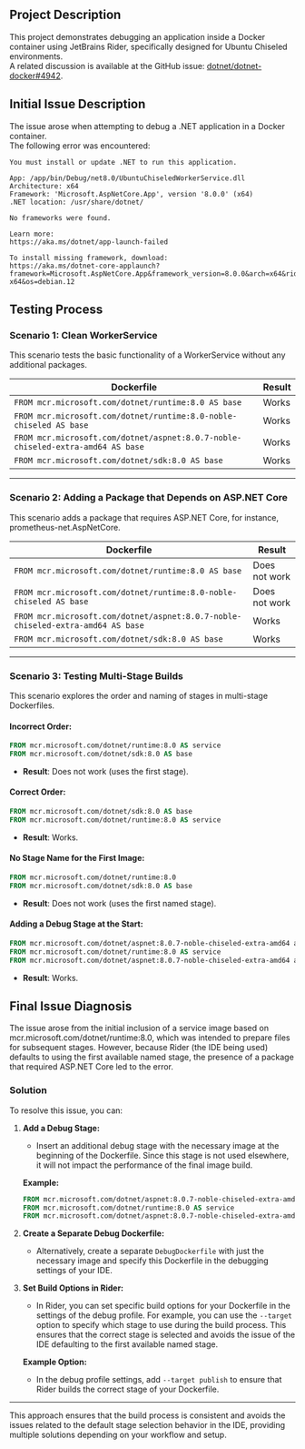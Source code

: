 ## Project Description
This project demonstrates debugging an application inside a Docker container using JetBrains Rider, specifically designed for Ubuntu Chiseled environments.  
A related discussion is available at the GitHub issue: [dotnet/dotnet-docker#4942](https://github.com/dotnet/dotnet-docker/issues/4942).

## Initial Issue Description

The issue arose when attempting to debug a .NET application in a Docker container.  
The following error was encountered:

```text
You must install or update .NET to run this application.

App: /app/bin/Debug/net8.0/UbuntuChiseledWorkerService.dll
Architecture: x64
Framework: 'Microsoft.AspNetCore.App', version '8.0.0' (x64)
.NET location: /usr/share/dotnet/

No frameworks were found.

Learn more:
https://aka.ms/dotnet/app-launch-failed

To install missing framework, download:
https://aka.ms/dotnet-core-applaunch?framework=Microsoft.AspNetCore.App&framework_version=8.0.0&arch=x64&rid=linux-x64&os=debian.12
```

## Testing Process
### Scenario 1: Clean WorkerService

This scenario tests the basic functionality of a WorkerService without any additional packages.

| **Dockerfile**                                                                  | **Result**   |
|---------------------------------------------------------------------------------|--------------|
| `FROM mcr.microsoft.com/dotnet/runtime:8.0 AS base`                             | Works        |
| `FROM mcr.microsoft.com/dotnet/runtime:8.0-noble-chiseled AS base`              | Works        |
| `FROM mcr.microsoft.com/dotnet/aspnet:8.0.7-noble-chiseled-extra-amd64 AS base` | Works        |
| `FROM mcr.microsoft.com/dotnet/sdk:8.0 AS base`                                 | Works        |

---

### Scenario 2: Adding a Package that Depends on ASP.NET Core

This scenario adds a package that requires ASP.NET Core, for instance, prometheus-net.AspNetCore.

| **Dockerfile**                                                                  | **Result**      |
|---------------------------------------------------------------------------------|-----------------|
| `FROM mcr.microsoft.com/dotnet/runtime:8.0 AS base`                             | Does not work   |
| `FROM mcr.microsoft.com/dotnet/runtime:8.0-noble-chiseled AS base`              | Does not work   |
| `FROM mcr.microsoft.com/dotnet/aspnet:8.0.7-noble-chiseled-extra-amd64 AS base` | Works           |
| `FROM mcr.microsoft.com/dotnet/sdk:8.0 AS base`                                 | Works           |

---

### Scenario 3: Testing Multi-Stage Builds

This scenario explores the order and naming of stages in multi-stage Dockerfiles.

#### Incorrect Order:
```Dockerfile
FROM mcr.microsoft.com/dotnet/runtime:8.0 AS service
FROM mcr.microsoft.com/dotnet/sdk:8.0 AS base
```
- **Result**: Does not work (uses the first stage).

#### Correct Order:
```Dockerfile
FROM mcr.microsoft.com/dotnet/sdk:8.0 AS base
FROM mcr.microsoft.com/dotnet/runtime:8.0 AS service
```
- **Result**: Works.

#### No Stage Name for the First Image:
```Dockerfile
FROM mcr.microsoft.com/dotnet/runtime:8.0
FROM mcr.microsoft.com/dotnet/sdk:8.0 AS base
```
- **Result**: Does not work (uses the first named stage).

#### Adding a Debug Stage at the Start:
```Dockerfile
FROM mcr.microsoft.com/dotnet/aspnet:8.0.7-noble-chiseled-extra-amd64 as debug
FROM mcr.microsoft.com/dotnet/runtime:8.0 AS service
FROM mcr.microsoft.com/dotnet/aspnet:8.0.7-noble-chiseled-extra-amd64 as publish
```
- **Result**: Works.

## Final Issue Diagnosis

The issue arose from the initial inclusion of a service image based on mcr.microsoft.com/dotnet/runtime:8.0, which was intended to prepare files for subsequent stages. However, because Rider (the IDE being used) defaults to using the first available named stage, the presence of a package that required ASP.NET Core led to the error.

### Solution

To resolve this issue, you can:
1. **Add a Debug Stage:**
   - Insert an additional debug stage with the necessary image at the beginning of the Dockerfile. Since this stage is not used elsewhere, it will not impact the performance of the final image build.

   **Example:**
   ```Dockerfile
   FROM mcr.microsoft.com/dotnet/aspnet:8.0.7-noble-chiseled-extra-amd64 as debug
   FROM mcr.microsoft.com/dotnet/runtime:8.0 AS service
   FROM mcr.microsoft.com/dotnet/aspnet:8.0.7-noble-chiseled-extra-amd64 as publish
   ```

2. **Create a Separate Debug Dockerfile:**
   - Alternatively, create a separate `DebugDockerfile` with just the necessary image and specify this Dockerfile in the debugging settings of your IDE.

3. **Set Build Options in Rider:**
   - In Rider, you can set specific build options for your Dockerfile in the settings of the debug profile. For example, you can use the `--target` option to specify which stage to use during the build process. This ensures that the correct stage is selected and avoids the issue of the IDE defaulting to the first available named stage.

   **Example Option:**
   - In the debug profile settings, add `--target publish` to ensure that Rider builds the correct stage of your Dockerfile.

---

This approach ensures that the build process is consistent and avoids the issues related to the default stage selection behavior in the IDE, providing multiple solutions depending on your workflow and setup.

